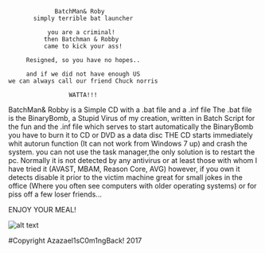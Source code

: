                  BatchMan& Roby
           simply terrible bat launcher
                     
               you are a criminal!
              then Batchman & Robby 
              came to kick your ass!

         Resigned, so you have no hopes..

         and if we did not have enough US
    we can always call our friend Chuck norris
                     
                     WATTA!!!



BatchMan& Robby is a Simple CD with a .bat file and a .inf file
The .bat file is the BinaryBomb, a Stupid Virus of my creation, written in Batch Script for the fun
and the .inf file which serves to start automatically the BinaryBomb
you have to burn it to CD or DVD as a data disc
THE CD starts immediately whit autorun function  (It can not work from Windows 7 up)
and crash the system.
you can not use the task manager,the only solution is to restart the pc.
Normally it is not detected by any antivirus
or at least those with whom I have tried it
(AVAST, MBAM, Reason Core, AVG)
however, if you own it detects
disable it prior to the victim machine
great for small jokes in the office (Where you often see computers with older operating systems)
or for piss off a few loser friends...


ENJOY YOUR MEAL!


![alt text](https://i.imgur.com/hSMQXl8.png)

 
#Copyright Azazael1sC0m1ngBack! 2017
